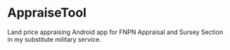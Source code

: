 # AppraiseTool

Land price appraising Android app for FNPN Appraisal and Sursey Section in my substitute military service.
